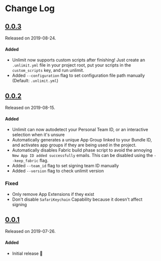 # Change Log
## [0.0.3](https://github.com/biocross/unlimit/releases/tag/0.0.3)
Released on 2019-08-24.

#### Added
- Unlimit now supports custom scripts after finishing! Just create an `.unlimit.yml` file in your project root, put your scripts in the `custom_scripts` key, and run unlimit.
- Added `--configuration` flag to set configuration file path manually (Default: `.unlimit.yml`)

## [0.0.2](https://github.com/biocross/unlimit/releases/tag/0.0.2)
Released on 2019-08-15.

#### Added
- Unlimit can now autodetect your Personal Team ID, or an interactive selection when it's unsure
- Automatically generates a unique App Group linked to your Bundle ID, and activates app groups if they are being used in the project.
- Automatically disables Fabric build phase script to avoid the annoying `New App ID added successfully` emails. This can be disabled using the `--keep_fabric` flag.
- Added `--team_id` flag to set signing team ID manually
- Added `--version` flag to check unlimit version

### Fixed
- Only remove App Extensions if they exist
- Don't disable `SafariKeychain` Capability because it doesn't affect signing

## [0.0.1](https://github.com/biocross/unlimit/releases/tag/0.0.1)
Released on 2019-07-26.

#### Added
- Initial release 🎉